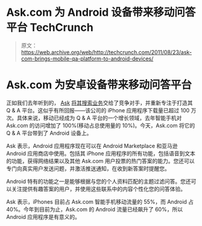 # Ask.com 为 Android 设备带来移动问答平台 TechCrunch

> 原文：<https://web.archive.org/web/http://techcrunch.com/2011/08/23/ask-com-brings-mobile-qa-platform-to-android-devices/>

# Ask.com 为安卓设备带来移动问答平台

正如我们去年听到的， [Ask](https://web.archive.org/web/20230204171425/http://www.ask.com/) [将其搜索业务](https://web.archive.org/web/20230204171425/https://techcrunch.com/2010/11/09/ask-com-gives-up-on-search-hangs-its-hopes-on-qa/)交给了竞争对手，并重新专注于打造其 Q & A 平台。这似乎有所回报——该公司的 iPhone 应用程序下载量已超过 100 万次。具体来说，移动已经成为 Q & A 平台的一个增长领域，去年智能手机对 Ask.com 的访问增加了 100%(移动占总使用量的 10%)。今天，Ask.com 将它的 Q & A 平台带到了 Android 设备上。

Ask 表示，Android 应用程序现在可以在 Android Marketplace 和亚马逊 Android 应用商店中使用。包括其 iPhone 应用程序的所有功能，包括语音到文本的功能，获得网络结果以及其他 Ask.com 用户投票的热门答案的能力。您还可以专门向真实用户发送问题，并激活推送通知，在收到新答案时提醒您。

Android 特有的功能之一是能够根据与您的个人资料匹配的主题过滤问答。您还可以关注提供有趣答案的用户，并使用这些联系中的内容个性化您的问答体验。

Ask 表示，iPhones 目前占 Ask.com 智能手机移动流量的 55%，而 Android 占 40%。今年到目前为止，Ask.com 的 Android 流量已经飙升了 60%，所以 Android 应用程序是有意义的。